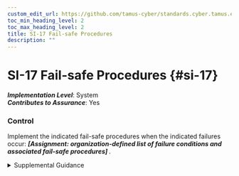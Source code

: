 ```yaml
---
custom_edit_url: https://github.com/tamus-cyber/standards.cyber.tamus.edu/tree/main/static/content/tamus.edu/TAMUS_profile.xml
toc_min_heading_level: 2
toc_max_heading_level: 2
title: SI-17 Fail-safe Procedures
description: ""
---
```


# SI-17 Fail-safe Procedures {#si-17}

_**Implementation Level**_: System\
_**Contributes to Assurance**_: Yes

### Control

Implement the indicated fail-safe procedures when the indicated failures occur: <strong>                  <em>[Assignment: organization-defined list of failure conditions and associated fail-safe procedures]</em>               </strong>.

<details>
  <summary>Supplemental Guidance</summary>

Failure conditions include the loss of communications among critical system components or between system components and operational facilities. Fail-safe procedures include alerting operator personnel and providing specific instructions on subsequent steps to take. Subsequent steps may include doing nothing, reestablishing system settings, shutting down processes, restarting the system, or contacting designated organizational personnel.

</details>

